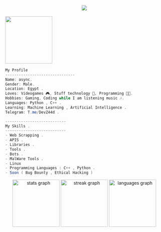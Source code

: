 <!---
z44o/z44o is a ✨ special ✨ repository because its `README.md` (this file) appears on your GitHub profile.
You can click the Preview link to take a look at your changes.
--->
<h1 align="center"><img src='https://readme-typing-svg.herokuapp.com/?font=Righteous&size=60&duration=6000&center=true&vCenter=true&width=1600&height=140&lines=%E2%9C%A8+Hi+there+%F0%9F%91%8B+I%27m+async'></h1>

<img align="center" height="150" src="https://media.giphy.com/media/M9gbBd9nbDrOTu1Mqx/giphy.gif"  />

```csharp
My Profile
-------------------------------
Name: async.
Gender: Male.
Location: Egypt .
Loves: Videogames 🎮, Stuff technology 🚀, Programming 👨‍💻.
Hobbies: Gaming, Coding while I am listening music 🎶.
Languages: Python , C++ .
Learning: Machine Learning , Artificial Intelligence .
Telegram: T.me/DevZ44d .

---------------------------
My Skills .
---------------------------
- Web Scrapping .
- APIS .
- Libraries .
- Tools .
- Bots .
- MalWare Tools .
- Linux
- Programming Languages : C++ , Python .
- Soon ( Bug Bounty , Ethical Hacking )
```

<div align="center">
  <img src="https://github-readme-stats.vercel.app/api?username=DevZ44d&hide_title=false&hide_rank=false&show_icons=true&include_all_commits=true&count_private=true&disable_animations=false&theme=dracula&locale=en&hide_border=false" height="150" alt="stats graph"  />
  <img src="https://streak-stats.demolab.com?user=DevZ44d&locale=en&mode=daily&theme=dracula&hide_border=false&border_radius=5" height="150" alt="streak graph"  />
  <img src="https://github-readme-stats.vercel.app/api/top-langs?username=DevZ44d&locale=en&hide_title=false&layout=compact&card_width=320&langs_count=5&theme=dracula&hide_border=false" height="150" alt="languages graph"  />
</div>

